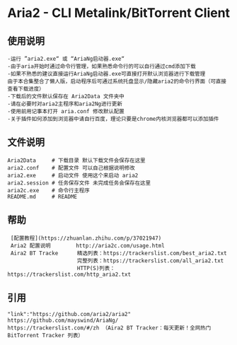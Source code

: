 Aria2 - CLI Metalink/BitTorrent Client
========

使用说明
--------
    -运行 ”aria2.exe“ 或 “AriaNg启动器.exe“
    -由于aria开始时通过命令行管理，如果熟悉命令行的可以自行通过cmd添加下载
	-如果不熟悉的建议直接运行AriaNg启动器.exe可直接打开默认浏览器进行下载管理
	由于本合集整合了懒人版，启动程序后可通过系统托盘显示/隐藏aria2的命令行界面（可直接查看下载进度）
    -下载后的文件默认保存在 Aria2Data 文件夹中
	-请在必要时对aria2主程序和aria2Ng进行更新
    -使用前用记事本打开 aria.conf 修改默认配置
	-关于插件如何添加到浏览器中请自行百度，理论只要是chrome内核浏览器都可以添加插件
文件说明
--------
    Aria2Data     # 下载目录 默认下载文件会保存在这里
    aria2.conf    # 配置文件 可以自己根据说明修改
    aria2.exe     # 启动文件 使用这个来启动 aria2
    aria2.session # 任务保存文件 未完成任务会保存在这里
    aria2c.exe    # 命令行主程序
    README.md     # README

帮助
---------
     [配置教程](https://zhuanlan.zhihu.com/p/37021947)
	 Aria2 配置说明        http://aria2c.com/usage.html
	 Aira2 BT Tracke      精选列表：https://trackerslist.com/best_aria2.txt
                          完整列表：https://trackerslist.com/all_aria2.txt
                          HTTP(S)列表：https://trackerslist.com/http_aria2.txt
引用
--------
    "link":"https://github.com/aria2/aria2"
    https://github.com/mayswind/AriaNg/
    https://trackerslist.com/#/zh （Aira2 BT Tracker：每天更新！全网热门 BitTorrent Tracker 列表）




